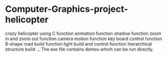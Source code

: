 # Computer-Graphics-project-helicopter
 crazy helicopter using C
   function animation
   function shadow
   function zoom in and zoom out
   function camera motion
   function key board control
   function 8-shape road build
   function light build and control
   function hierarchical structure build
   ...
 The exe file contains demos which can be run directly.
 
